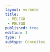```yaml
---
layout: verbete
title:
 - PELEGO
 - PELEGO
published: true
edition: 1  
type: T
subtype: Conceitos
---
```


